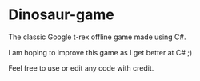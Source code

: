 # Dinosaur-game
The classic Google t-rex offline game made using C#.

I am hoping to improve this game as I get better at C#  ;)

Feel free to use or edit any code with credit.
